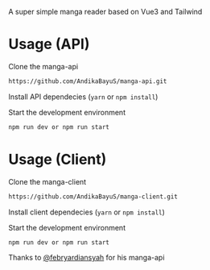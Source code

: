 A super simple manga reader based on Vue3 and Tailwind

# Usage (API)

Clone the manga-api

```bash
https://github.com/AndikaBayuS/manga-api.git
```

Install API dependecies (`yarn` or `npm install`)

Start the development environment

```bash
npm run dev or npm run start
```

# Usage (Client)

Clone the manga-client

```bash
https://github.com/AndikaBayuS/manga-client.git
```

Install client dependecies (`yarn` or `npm install`)

Start the development environment

```bash
npm run dev or npm run start
```
Thanks to [@febryardiansyah](https://github.com/febryardiansyah) for his manga-api